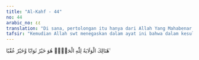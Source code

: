 ```yaml
---
title: "Al-Kahf - 44"
no: 44
arabic_no: ٤٤
translation: "Di sana, pertolongan itu hanya dari Allah Yang Mahabenar. Dialah (pemberi) pahala terbaik dan (pemberi) balasan terbaik."
tafsir: "Kemudian Allah swt menegaskan dalam ayat ini bahwa dalam kesulitan dan kesengsaraan seperti yang dialami oleh pemilik kebun itu, benar-benar hanya Allah sendiri yang mempunyai hak dan kekuatan untuk memberikan pertolongan. Akan tetapi, pertolongan itu hanya diberikan kepada orang-orang yang beriman kepada-Nya, mensyukuri nikmat-Nya, dan taat serta patuh kepada perintah-Nya. Allah akan membela, menenteramkan hati, dan menyelamatkan mereka dari segala macam muslihat dan tipu daya musuh-musuh mereka. Dialah yang paling baik dalam memberi pahala dan balasan."
---
```


هُنَالِكَ الْوَلَايَةُ لِلّٰهِ الْحَقِّۗ هُوَ خَيْرٌ ثَوَابًا وَّخَيْرٌ عُقْبًا ࣖ

